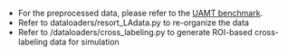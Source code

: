 - For the preprocessed data, please refer to the [UAMT benchmark](https://github.com/yulequan/UA-MT/tree/master/data).
- Refer to dataloaders/resort_LAdata.py to re-organize the data
- Refer to /dataloaders/cross_labeling.py to generate ROI-based cross-labeling data for simulation